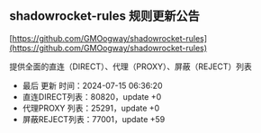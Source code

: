 ## shadowrocket-rules 规则更新公告

[https://github.com/GMOogway/shadowrocket-rules](https://github.com/GMOogway/shadowrocket-rules)

提供全面的直连（DIRECT）、代理（PROXY）、屏蔽（REJECT）列表
- 最后 更新 时间：2024-07-15 06:36:20
- 直连DIRECT列表：80820，update +0
- 代理PROXY 列表：25291，update +0
- 屏蔽REJECT列表：77001，update +59